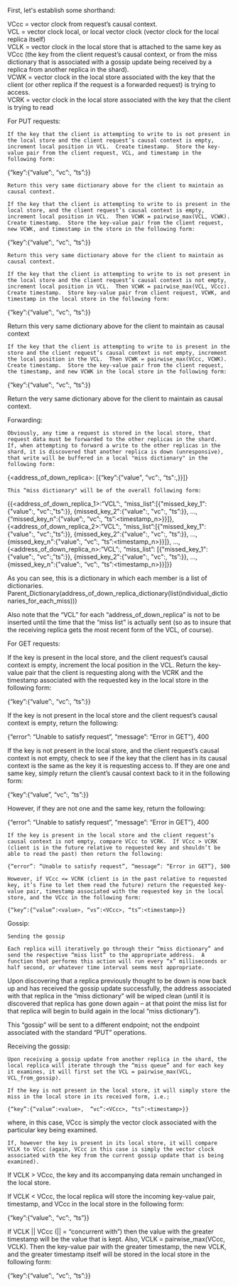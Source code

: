  First, let's establish some shorthand:
 
VCcc  = vector clock from request’s causal context.  
VCL   = vector clock local, or local vector clock (vector clock for the local replica itself)  
VCLK = vector clock in the local store that is attached to the same key as VCcc (the key from the client request’s causal context, or from the miss dictionary that is associated with a gossip update being received by a replica from another replica in the shard).  
VCWK = vector clock in the local store associated with the key that the client (or other replica if the request is a forwarded request) is trying to access.  
VCRK = vector clock in the local store associated with the key that the client is trying to read  

For PUT requests:
		
	If the key that the client is attempting to write to is not present in the local store and the client request’s causal context is empty, increment local position in VCL.  Create timestamp.  Store the key-value pair from the client request, VCL, and timestamp in the following form:

{“key”:{“value”:<value>, “vc”:<VCL>, “ts”:<timestamp>}}

	Return this very same dictionary above for the client to maintain as causal context.

	If the key that the client is attempting to write to is present in the local store, and the client request’s causal context is empty, increment local position in VCL.  Then VCWK = pairwise_max(VCL, VCWK).  Create timestamp.  Store the key-value pair from the client request, new VCWK, and timestamp in the store in the following form:

{“key”:{“value”:<value>, “vc”:<VCWK>, “ts”:<timestamp>}}

	Return this very same dictionary above for the client to maintain as causal context.

	If the key that the client is attempting to write to is not present in the local store and the client request’s causal context is not empty, increment local position in VCL.  Then VCWK = pairwise_max(VCL, VCcc).  Create timestamp.  Store key-value pair from client request, VCWK, and timestamp in the local store in the following form:
{“key”:{“value”:<value>, “vc”:<VCWK>, “ts”:<timestamp>}}

Return this very same dictionary above for the client to maintain as causal context

	If the key that the client is attempting to write to is present in the store and the client request’s causal context is not empty, increment the local position in the VCL.  Then VCWK = pairwise_max(VCcc, VCWK).  Create timestamp.  Store the key-value pair from the client request, the timestamp, and new VCWK in the local store in the following form:

{“key”:{“value”:<value>, “vc”:<VCWK>, “ts”:<timestamp>}}

Return the very same dictionary above for the client to maintain as causal context.

Forwarding:

	Obviously, any time a request is stored in the local store, that request data must be forwarded to the other replicas in the shard.  If, when attempting to forward a write to the other replicas in the shard, it is discovered that another replica is down (unresponsive), that write will be buffered in a local "miss dictionary" in the following form:

{<address_of_down_replica>: [{“key”:{"value"<value>, "vc":<VCWK>, “ts":<timestamp>,}}]}

	This “miss dictionary" will be of the overall following form:

{{<address_of_down_replica_1>:”VCL”:<VCL>, “miss\_list”:[{"missed\_key\_1":{"value":<value>, "vc":<VCWK1>,”ts”:<timestamp1>}}, {missed\_key\_2":{"value":<value>, "vc":<VCWK2>, "ts”:<timestamp2>}}, …, {“missed\_key\_n":{"value”:<value>, “vc”:<VCWKn>, “ts”:<timestamp\_n>}}]}, {<address_of_down_replica_2>:”VCL”:<VCL>, “miss\_list”:[{"missed\_key\_1":{"value":<value>, "vc":<VCWK1>,”ts”:<timestamp1>}}, {missed\_key\_2":{"value":<value>, "vc":<VCWK2>, "ts”:<timestamp2>}}, …, {missed\_key\_n":{"value”:<value>, “vc”:<VCWKn>, “ts”:<timestamp_n>}}]}, …, {<address_of_down_replica_n>:”VCL”:<VCL>, “miss\_list”: [{"missed\_key\_1":{"value":<value>, "vc":<VCWK1>,”ts”:<timestamp1>}}, {missed\_key\_2":{"value":<value>, "vc":<VCWK2>, "ts”:<timestamp2>}}, …, {missed\_key\_n":{"value”:<value>, “vc”:<VCWKn>, “ts”:<timestamp_n>}}]}}

As you can see, this is a dictionary in which each member is a list of dictionaries.  Parent\_Dictionary(address\_of\_down\_replica\_dictionary(list(individual\_dictionaries\_for\_each\_miss)))

Also note that the “VCL” for each “address\_of\_down\_replica” is not to be inserted until the time that the “miss list” is actually sent (so as to insure that the receiving replica gets the most recent form of the VCL, of course).

For GET requests:

If the key is present in the local store, and the client request’s causal context is empty, increment the local position in the VCL.  Return the key-value pair that the client is requesting along with the VCRK and the timestamp associated with the requested key in the local store in the following form:

{“key”:{“value”:<value>, “vc”:<VCRK>, “ts”:<timestamp>}}

If the key is not present in the local store and the client request’s causal context is empty, return the following: 

{“error”: “Unable to satisfy request”, “message”: “Error in GET”}, 400

If the key is not present in the local store, and the client request’s causal context is not empty, check to see if the key that the client has in its causal context is the same as the key it is requesting access to.  If they are one and same key, simply return the client’s causal context back to it in the following form:

{“key”:{“value”<value>, “vc”:<VCcc>, “ts”:<timestamp>}}

However, if they are not one and the same key, return the following:

{“error”: “Unable to satisfy request”, “message”: “Error in GET”}, 400
	
	If the key is present in the local store and the client request’s causal context is not empty, compare VCcc to VCRK.  If VCcc > VCRK (client is in the future relative to requested key and shouldn’t be able to read the past) then return the following:

	{“error”: “Unable to satisfy request”, “message”: “Error in GET”}, 500
	
	However, if VCcc <= VCRK (client is in the past relative to requested key, it’s fine to let them read the future) return the requested key-value pair, timestamp associated with the requested key in the local store, and the VCcc in the following form:

	{“key”:{“value”:<value>, “vs”:<VCcc>, “ts”:<timestamp>}}

Gossip:

	Sending the gossip
	
	Each replica will iteratively go through their “miss dictionary” and send the respective “miss list” to the appropriate address.  A function that performs this action will run every “x” milliseconds or half second, or whatever time interval seems most appropriate.  

Upon discovering that a replica previously thought to be down is now back up and has received the gossip update successfully, the address associated with that replica in the “miss dictionary” will be wiped clean (until it is discovered that replica has gone down again – at that point the miss list for that replica will begin to build again in the local “miss dictionary”).

This “gossip” will be sent to a different endpoint; not the endpoint associated with the standard “PUT” operations.

Receiving the gossip:

	Upon receiving a gossip update from another replica in the shard, the local replica will iterate through the “miss queue” and for each key it examines, it will first set the VCL = pairwise_max(VCL, VCL_from_gossip).
  
	If the key is not present in the local store, it will simply store the miss in the local store in its received form, i.e.;

	{“key”:{“value”:<value>,  “vc”:<VCcc>, “ts”:<timestamp>}}

where, in this case, VCcc is simply the vector clock associated with the particular key being examined.

	If, however the key is present in its local store, it will compare VCLK to VCcc (again, VCcc in this case is simply the vector clock associated with the key from the current gossip update that is being examined).  

If VCLK > VCcc, the key and its accompanying data remain unchanged in the local store.  

If VCLK < VCcc, the local replica will store the incoming key-value pair, timestamp, and VCcc in the local store in the following form:

{“key”:{“value”:<value>, “vc”:<VCcc>, “ts”<timestamp>}}

If VCLK || VCcc (|| = “concurrent with”) then the value with the greater timestamp will be the value that is kept.  Also, VCLK = pairwise\_max(VCcc, VCLK).  Then the key-value pair with the greater timestamp, the new VCLK, and the greater timestamp itself will be stored in the local store in the following form:

{“key”:{“value”:<value>, “vc”:<VCLK>, “ts”:<timestamp>}}

